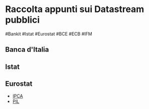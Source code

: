 # Raccolta appunti sui Datastream pubblici

#Bankit #Istat #Eurostat #BCE #ECB #IFM 

## Banca d'Italia


## Istat



## Eurostat

- [IPCA](./IPCA/index)
- [PIL](./PIL/index)
